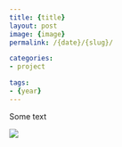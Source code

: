 ```yaml
---
title: {title}
layout: post
image: {image}
permalink: /{date}/{slug}/

categories:
- project

tags:
- {year}
---
```

Some text

![](/{image})